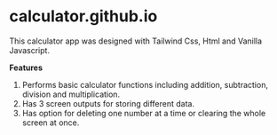 # calculator.github.io

This calculator app was designed with Tailwind Css, Html and Vanilla Javascript.

**Features**
1. Performs basic calculator functions including addition, subtraction, division and multiplication.
2. Has 3 screen outputs for storing different data.
3. Has option for deleting one number at a time or clearing the whole screen at once.
